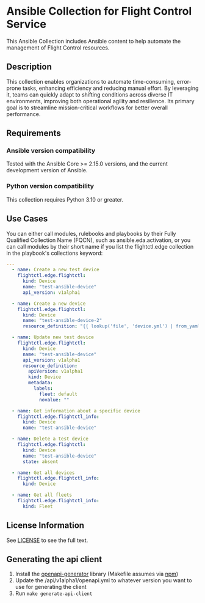# Ansible Collection for Flight Control Service

This Ansible Collection includes Ansible content to help automate the management of Flight Control resources.

## Description

This collection enables organizations to automate time-consuming, error-prone tasks, enhancing efficiency and reducing manual effort. By leveraging it, teams can quickly adapt to shifting conditions across diverse IT environments, improving both operational agility and resilience. Its primary goal is to streamline mission-critical workflows for better overall performance.

## Requirements

### Ansible version compatibility

Tested with the Ansible Core >= 2.15.0 versions, and the current development version of Ansible.

### Python version compatibility

This collection requires Python 3.10 or greater.

<!--
## Installation

The `flightctl.edge` collection can be installed with the Ansible Galaxy command-line tool:

```shell
ansible-galaxy collection install flightctl.edge
```

You can also include it in a `requirements.yml` file and install it with `ansible-galaxy collection install -r requirements.yml`, using the format:

```yaml
---
collections:
  - name: flightctl.edge
```

Note that if you install any collections from Ansible Galaxy, they will not be upgraded automatically when you upgrade the Ansible package.
To upgrade the collection to the latest available version, run the following command:

```shell
ansible-galaxy collection install flightctl.edge --upgrade
```

A specific version of the collection can be installed by using the `version` keyword in the `requirements.yml` file:

```yaml
---
collections:
  - name: flightctl.edge
    version: 1.0.0
```

or using the ansible-galaxy command as follows

```shell
ansible-galaxy collection install flightctl.edge:==1.0.0
```

The Python module dependencies are not installed by ansible-galaxy. They must be installed manually using pip:

```shell
pip install -r requirements.txt
```

Refer to the following for more details.
* [using Ansible collections](https://docs.ansible.com/ansible/latest/user_guide/collections_using.html) for more details.

-->
## Use Cases

You can either call modules, rulebooks and playbooks by their Fully Qualified Collection Name (FQCN), such as ansible.eda.activation, or you can call modules by their short name if you list the flightctl.edge collection in the playbook's collections keyword:

```yaml
---
  - name: Create a new test device
    flightctl.edge.flightctl:
      kind: Device
      name: "test-ansible-device"
      api_version: v1alpha1

  - name: Create a new device
    flightctl.edge.flightctl:
      kind: Device
      name: "test-ansible-device-2"
      resource_definition: "{{ lookup('file', 'device.yml') | from_yaml }}"

  - name: Update new test device
    flightctl.edge.flightctl:
      kind: Device
      name: "test-ansible-device"
      api_version: v1alpha1
      resource_definition:
        apiVersion: v1alpha1
        kind: Device
        metadata:
          labels:
            fleet: default
            novalue: ""

  - name: Get information about a specific device
    flightctl.edge.flightctl_info:
      kind: Device
      name: "test-ansible-device"

  - name: Delete a test device
    flightctl.edge.flightctl:
      kind: Device
      name: "test-ansible-device"
      state: absent

  - name: Get all devices
    flightctl.edge.flightctl_info:
      kind: Device

  - name: Get all fleets
    flightctl.edge.flightctl_info:
      kind: Fleet
```

## License Information

See [LICENSE](./LICENSE) to see the full text.

## Generating the api client

1. Install the [openapi-generator](https://github.com/OpenAPITools/openapi-generator) library (Makefile assumes via [npm](https://openapi-generator.tech/docs/installation#npm))
2. Update the /api/v1alpha1/openapi.yml to whatever version you want to use for generating the client
3. Run `make generate-api-client`

